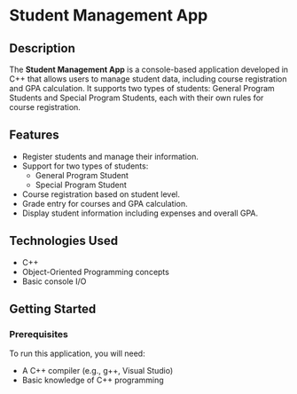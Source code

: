 # Student Management App

## Description

The **Student Management App** is a console-based application developed in C++ that allows users to manage student data, including course registration and GPA calculation. It supports two types of students: General Program Students and Special Program Students, each with their own rules for course registration.

## Features

- Register students and manage their information.
- Support for two types of students:
  - General Program Student
  - Special Program Student
- Course registration based on student level.
- Grade entry for courses and GPA calculation.
- Display student information including expenses and overall GPA.

## Technologies Used

- C++
- Object-Oriented Programming concepts
- Basic console I/O

## Getting Started

### Prerequisites

To run this application, you will need:

- A C++ compiler (e.g., g++, Visual Studio)
- Basic knowledge of C++ programming

